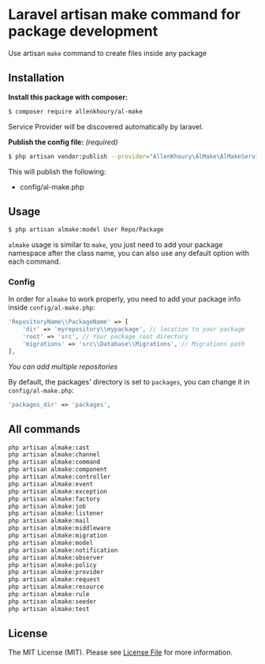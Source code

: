 # Laravel artisan make command for package development
Use artisan `make` command to create files inside any package

## Installation
**Install this package with composer:**
```bash
$ composer require allenkhoury/al-make
```

Service Provider will be discovered automatically by laravel.

**Publish the config file:** *(required)*
```bash
$ php artisan vendor:publish --provider="AllenKhoury\AlMake\AlMakeServiceProvider"
```

This will publish the following:
- config/al-make.php

## Usage
```bash
$ php artisan almake:model User Repo/Package
```
`almake` usage is similar to `make`, you just need to add your package namespace after the class name, you can also use any default option with each command.

### Config
In order for `almake` to work properly, you need to add your package info inside `config/al-make.php`:
```php
'RepositoryName\\PackageName' => [
    'dir' => 'myrepository\\mypackage', // location to your package
    'root' => 'src', // Your package root directory
    'migrations' => 'src\\Database\\Migrations', // Migrations path
],
```
*You can add multiple repositories*

By default, the packages' directory is set to `packages`, you can change it in `config/al-make.php`:
```php
'packages_dir' => 'packages',
```

## All commands
```bash
php artisan almake:cast
php artisan almake:channel
php artisan almake:command
php artisan almake:component
php artisan almake:controller
php artisan almake:event
php artisan almake:exception
php artisan almake:factory
php artisan almake:job
php artisan almake:listener
php artisan almake:mail
php artisan almake:middleware
php artisan almake:migration
php artisan almake:model
php artisan almake:notification
php artisan almake:observer
php artisan almake:policy
php artisan almake:provider
php artisan almake:request
php artisan almake:resource
php artisan almake:rule
php artisan almake:seeder
php artisan almake:test
```

## License
The MIT License (MIT). Please see [License File](https://github.com/.../blob/master/LICENSE.md) for more information.